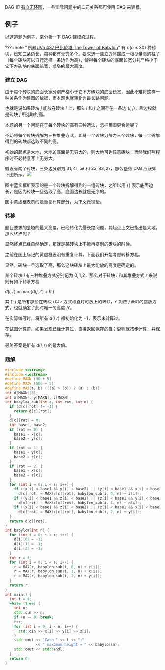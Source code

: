 DAG 即 [有向无环图](../graph/dag.md)，一些实际问题中的二元关系都可使用 DAG 来建模。

## 例子

以这道题为例子，来分析一下 DAG 建模的过程。

???+note " 例题[UVa 437 巴比伦塔 The Tower of Babylon](https://cn.vjudge.net/problem/UVA-437)"
    有 $n (n\leqslant 30)$ 种砖块，已知三条边长，每种都有无穷多个。要求选一些立方体摞成一根尽量高的柱子（每个砖块可以自行选择一条边作为高），使得每个砖块的底面长宽分别严格小于它下方砖块的底面长宽，求塔的最大高度。

### 建立 DAG

由于每个砖块的底面长宽分别严格小于它下方砖块的底面长宽，因此不难将这样一种关系作为建图的依据，而本题也就转化为最长路问题。

也就是说如果砖块 $j$ 能放在砖块 $i$ 上，那么 $i$ 和 $j$ 之间存在一条边 $(i, j)$，且边权就是砖块 $j$ 所选取的高。

本题的另一个问题在于每个砖块的高有三种选法，怎样建图更合适呢？

不妨将每个砖块拆解为三种堆叠方式，即将一个砖块分解为三个砖块，每一个拆解得到的砖块都选取不同的高。

初始的起点是大地，大地的底面是无穷大的，则大地可达任意砖块，当然我们写程序时不必特意写上无穷大。

假设有两个砖块，三条边分别为 $31, 41, 59$ 和 $33, 83, 27$，那么整张 DAG 应该如下图所示。![](./images/dag-babylon.png)

图中蓝实框所表示的是一个砖块拆解得到的一组砖块，之所以用 $\{\}$ 表示底面边长，是因为砖块一旦选取了高，底面边长就是无序的。

图中黄虚框表示的是重复计算部分，为下文做铺垫。

### 转移

题目要求的是塔的最大高度，已经转化为最长路问题，其起点上文已指出是大地，那么终点呢？

显然终点已经自然确定，那就是某砖块上不能再搭别的砖块的时候。

之前在图上标记的黄虚框表明有重复计算，下面我们开始考虑转移方程。

显然，砖块一旦选取了高，那么这块砖块上最大能放的高度是确定的。

某个砖块 $i$ 有三种堆叠方式分别记为 $0, 1, 2$，那么对于砖块 $i$ 和其堆叠方式 $r$ 来说则有如下转移方程

$d(i, r) = \max\left\{d(j, r') + h'\right\}$

其中 $j$ 是所有那些在砖块 $i$ 以 $r$ 方式堆叠时可放上的砖块，$r'$ 对应 $j$ 此时的摆放方式，也就确定了此时唯一的高度 $h'$。

在实际编写时，将所有 $d(i, r)$ 都初始化为 $-1$，表示未计算过。

在试图计算前，如果发现已经计算过，直接返回保存的值；否则就按步计算，并保存。

最终答案是所有 $d(i, r)$ 的最大值。

### 题解

```cpp
#include <cstring>
#include <iostream>
#define MAXN (30 + 5)
#define MAXV (500 + 5)
#define MAX(a, b) (((a) > (b)) ? (a) : (b))
int d[MAXN][3];
int x[MAXN], y[MAXN], z[MAXN];
int babylon_sub(int c, int rot, int n) {
  if (d[c][rot] != -1) {
    return d[c][rot];
  }
  d[c][rot] = 0;
  int base1, base2;
  if (rot == 0) {
    base1 = x[c];
    base2 = y[c];
  }
  if (rot == 1) {
    base1 = y[c];
    base2 = z[c];
  }
  if (rot == 2) {
    base1 = x[c];
    base2 = z[c];
  }
  for (int i = 0; i < n; i++) {
    if ((x[i] < base1 && y[i] < base2) || (y[i] < base1 && x[i] < base2))
      d[c][rot] = MAX(d[c][rot], babylon_sub(i, 0, n) + z[i]);
    if ((y[i] < base1 && z[i] < base2) || (z[i] < base1 && y[i] < base2))
      d[c][rot] = MAX(d[c][rot], babylon_sub(i, 1, n) + x[i]);
    if ((x[i] < base1 && z[i] < base2) || (z[i] < base1 && x[i] < base2))
      d[c][rot] = MAX(d[c][rot], babylon_sub(i, 2, n) + y[i]);
  }
  return d[c][rot];
}
int babylon(int n) {
  for (int i = 0; i < n; i++) {
    d[i][0] = -1;
    d[i][1] = -1;
    d[i][2] = -1;
  }
  int r = 0;
  for (int i = 0; i < n; i++) {
    r = MAX(r, babylon_sub(i, 0, n) + z[i]);
    r = MAX(r, babylon_sub(i, 1, n) + x[i]);
    r = MAX(r, babylon_sub(i, 2, n) + y[i]);
  }
  return r;
}
int main() {
  int t = 0;
  while (true) {
    int n;
    std::cin >> n;
    if (n == 0) break;
    t++;
    for (int i = 0; i < n; i++) {
      std::cin >> x[i] >> y[i] >> z[i];
    }
    std::cout << "Case " << t << ":"
              << " maximum height = " << babylon(n);
    std::cout << std::endl;
  }
  return 0;
}
```
